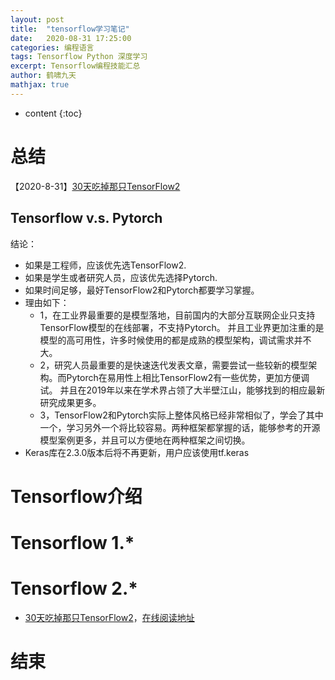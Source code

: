 ```yaml
---
layout: post
title:  "tensorflow学习笔记"
date:   2020-08-31 17:25:00
categories: 编程语言
tags: Tensorflow Python 深度学习
excerpt: Tensorflow编程技能汇总
author: 鹤啸九天
mathjax: true
---
```


* content
{:toc}

# 总结

【2020-8-31】[30天吃掉那只TensorFlow2](https://github.com/lyhue1991/eat_tensorflow2_in_30_days)

## Tensorflow v.s. Pytorch

结论：
- 如果是工程师，应该优先选TensorFlow2.
- 如果是学生或者研究人员，应该优先选择Pytorch.
- 如果时间足够，最好TensorFlow2和Pytorch都要学习掌握。
- 理由如下：
    - 1，在工业界最重要的是模型落地，目前国内的大部分互联网企业只支持TensorFlow模型的在线部署，不支持Pytorch。 并且工业界更加注重的是模型的高可用性，许多时候使用的都是成熟的模型架构，调试需求并不大。
    - 2，研究人员最重要的是快速迭代发表文章，需要尝试一些较新的模型架构。而Pytorch在易用性上相比TensorFlow2有一些优势，更加方便调试。 并且在2019年以来在学术界占领了大半壁江山，能够找到的相应最新研究成果更多。
    - 3，TensorFlow2和Pytorch实际上整体风格已经非常相似了，学会了其中一个，学习另外一个将比较容易。两种框架都掌握的话，能够参考的开源模型案例更多，并且可以方便地在两种框架之间切换。
- Keras库在2.3.0版本后将不再更新，用户应该使用tf.keras



# Tensorflow介绍




# Tensorflow 1.*



# Tensorflow 2.*

- [30天吃掉那只TensorFlow2](https://github.com/lyhue1991/eat_tensorflow2_in_30_days)，[在线阅读地址](https://lyhue1991.github.io/eat_tensorflow2_in_30_days/)



# 结束


